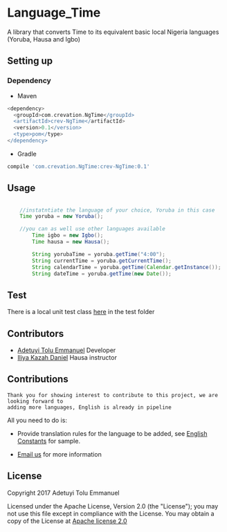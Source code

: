 # Language_Time

A library that converts Time to its equivalent basic local Nigeria languages (Yoruba, Hausa and Igbo)

## Setting up

### Dependency

*  Maven
```groovy
<dependency>
  <groupId>com.crevation.NgTime</groupId>
  <artifactId>crev-NgTime</artifactId>
  <version>0.1</version>
  <type>pom</type>
</dependency>
```

*  Gradle
```groovy
compile 'com.crevation.NgTime:crev-NgTime:0.1'
```

## Usage

```java

	//instatntiate the language of your choice, Yoruba in this case
 	Time yoruba = new Yoruba();

	//you can as well use other languages available
        Time igbo = new Igbo();
        Time hausa = new Hausa();

        String yorubaTime = yoruba.getTime("4:00");
        String currentTime = yoruba.getCurrentTime();
        String calendarTime = yoruba.getTime(Calendar.getInstance());
        String dateTime = yoruba.getTime(new Date());   
```
## Test

There is a local unit test class [here](nglocaltimes/src/test/java/com/crevation/nglocaltime/LanguageUnitTest.java) in the test folder

## Contributors
* [Adetuyi Tolu Emmanuel](https://twitter.com/AdetuyiTolu) Developer
* [Iliya Kazah Daniel](https://www.facebook.com/iliya.daniel.9843) Hausa instructor

## Contributions

	Thank you for showing interest to contribute to this project, we are looking forward to
	adding more languages, English is already in pipeline
All you need to do is:
* Provide translation rules for the language to be added, see [English Constants](nglocaltimes/src/main/java/com/crevation/nglocaltime/english/Constants.java) for sample.

* [Email us](mailto:tolu.adetuyi@gmail.com) for more information
	
## License

   Copyright 2017 Adetuyi Tolu Emmanuel

   Licensed under the Apache License, Version 2.0 (the "License");
   you may not use this file except in compliance with the License.
   You may obtain a copy of the License at [Apache license 2.0](http://www.apache.org/licenses/LICENSE-2.0)

